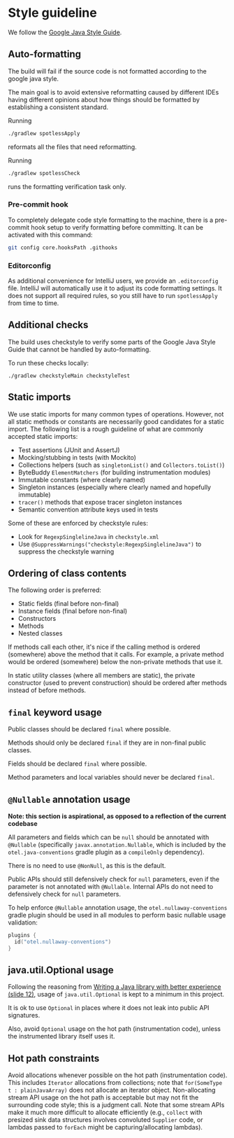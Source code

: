 # Style guideline

We follow the [Google Java Style Guide](https://google.github.io/styleguide/javaguide.html).

## Auto-formatting

The build will fail if the source code is not formatted according to the google java style.

The main goal is to avoid extensive reformatting caused by different IDEs having different opinions
about how things should be formatted by establishing a consistent standard.

Running

```bash
./gradlew spotlessApply
```

reformats all the files that need reformatting.

Running

```bash
./gradlew spotlessCheck
```

runs the formatting verification task only.

### Pre-commit hook

To completely delegate code style formatting to the machine,
there is a pre-commit hook setup to verify formatting before committing.
It can be activated with this command:

```bash
git config core.hooksPath .githooks
```

### Editorconfig

As additional convenience for IntelliJ users, we provide an `.editorconfig`
file. IntelliJ will automatically use it to adjust its code formatting settings.
It does not support all required rules, so you still have to run
`spotlessApply` from time to time.

## Additional checks

The build uses checkstyle to verify some parts of the Google Java Style Guide that cannot be handled
by auto-formatting.

To run these checks locally:

```
./gradlew checkstyleMain checkstyleTest
```

## Static imports

We use static imports for many common types of operations. However, not all static methods or
constants are necessarily good candidates for a static import. The following list is a
rough guideline of what are commonly accepted static imports:

- Test assertions (JUnit and AssertJ)
- Mocking/stubbing in tests (with Mockito)
- Collections helpers (such as `singletonList()` and `Collectors.toList()`)
- ByteBuddy `ElementMatchers` (for building instrumentation modules)
- Immutable constants (where clearly named)
- Singleton instances (especially where clearly named and hopefully immutable)
- `tracer()` methods that expose tracer singleton instances
- Semantic convention attribute keys used in tests

Some of these are enforced by checkstyle rules:

- Look for `RegexpSinglelineJava` in `checkstyle.xml`
- Use `@SuppressWarnings("checkstyle:RegexpSinglelineJava")` to suppress the checkstyle warning

## Ordering of class contents

The following order is preferred:

- Static fields (final before non-final)
- Instance fields (final before non-final)
- Constructors
- Methods
- Nested classes

If methods call each other, it's nice if the calling method is ordered (somewhere) above
the method that it calls. For example, a private method would be ordered (somewhere) below
the non-private methods that use it.

In static utility classes (where all members are static), the private constructor
(used to prevent construction) should be ordered after methods instead of before methods.

## `final` keyword usage

Public classes should be declared `final` where possible.

Methods should only be declared `final` if they are in non-final public classes.

Fields should be declared `final` where possible.

Method parameters and local variables should never be declared `final`.

## `@Nullable` annotation usage

**Note: this section is aspirational, as opposed to a reflection of the current codebase**

All parameters and fields which can be `null` should be annotated with `@Nullable`
(specifically `javax.annotation.Nullable`, which is included by the
`otel.java-conventions` gradle plugin as a `compileOnly` dependency).

There is no need to use `@NonNull`, as this is the default.

Public APIs should still defensively check for `null` parameters, even if the parameter is not
annotated with `@Nullable`. Internal APIs do not need to defensively check for `null` parameters.

To help enforce `@Nullable` annotation usage, the `otel.nullaway-conventions` gradle plugin
should be used in all modules to perform basic nullable usage validation:

```kotlin
plugins {
  id("otel.nullaway-conventions")
}
```

## java.util.Optional usage

Following the reasoning from [Writing a Java library with better experience (slide 12)](https://speakerdeck.com/trustin/writing-a-java-library-with-better-experience?slide=12),
usage of `java.util.Optional` is kept to a minimum in this project.

It is ok to use `Optional` in places where it does not leak into public API signatures.

Also, avoid `Optional` usage on the hot path (instrumentation code), unless the instrumented library
itself uses it.

## Hot path constraints

Avoid allocations whenever possible on the hot path (instrumentation code).
This includes `Iterator` allocations from collections; note that
`for(SomeType t : plainJavaArray)` does not allocate an iterator object.
Non-allocating stream API usage on the hot path is acceptable but may not
fit the surrounding code style; this is a judgment call. Note that
some stream APIs make it much more difficult to allocate efficiently
(e.g., `collect` with presized sink data structures involves
convoluted `Supplier` code, or lambdas passed to `forEach` might be
capturing/allocating lambdas).
